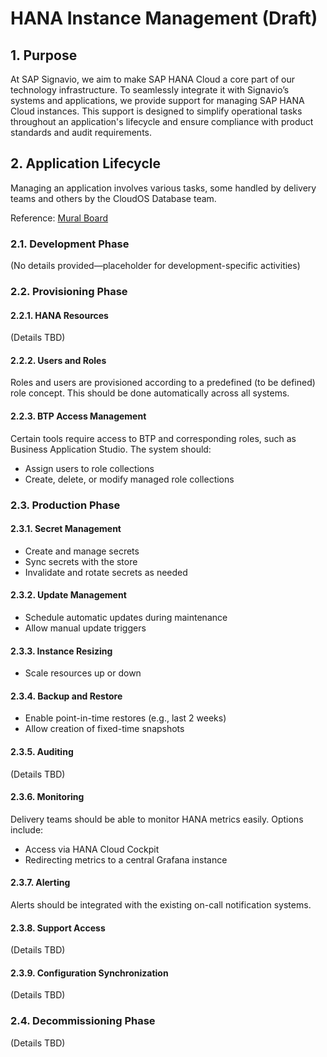 # HANA Instance Management (Draft)

## 1. Purpose

At SAP Signavio, we aim to make SAP HANA Cloud a core part of our technology infrastructure. To seamlessly integrate it with Signavio’s systems and applications, we provide support for managing SAP HANA Cloud instances. This support is designed to simplify operational tasks throughout an application's lifecycle and ensure compliance with product standards and audit requirements.

## 2. Application Lifecycle

Managing an application involves various tasks, some handled by delivery teams and others by the CloudOS Database team.

Reference: [Mural Board](https://app.mural.co/t/sapsignavio0592/m/sapsignavio0592/1746012125503/a5a6f7c068b774e7e136190d08dd5bd41d03e379)

### 2.1. Development Phase

(No details provided—placeholder for development-specific activities)

### 2.2. Provisioning Phase

#### 2.2.1. HANA Resources

(Details TBD)

#### 2.2.2. Users and Roles

Roles and users are provisioned according to a predefined (to be defined) role concept. This should be done automatically across all systems.

#### 2.2.3. BTP Access Management

Certain tools require access to BTP and corresponding roles, such as Business Application Studio. The system should:
- Assign users to role collections
- Create, delete, or modify managed role collections

### 2.3. Production Phase

#### 2.3.1. Secret Management
- Create and manage secrets
- Sync secrets with the store
- Invalidate and rotate secrets as needed

#### 2.3.2. Update Management
- Schedule automatic updates during maintenance
- Allow manual update triggers

#### 2.3.3. Instance Resizing
- Scale resources up or down

#### 2.3.4. Backup and Restore
- Enable point-in-time restores (e.g., last 2 weeks)
- Allow creation of fixed-time snapshots

#### 2.3.5. Auditing

(Details TBD)

#### 2.3.6. Monitoring
Delivery teams should be able to monitor HANA metrics easily. Options include:
- Access via HANA Cloud Cockpit
- Redirecting metrics to a central Grafana instance

#### 2.3.7. Alerting
Alerts should be integrated with the existing on-call notification systems.

#### 2.3.8. Support Access

(Details TBD)

#### 2.3.9. Configuration Synchronization

(Details TBD)

### 2.4. Decommissioning Phase

(Details TBD)
